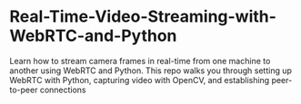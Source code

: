 # Real-Time-Video-Streaming-with-WebRTC-and-Python
Learn how to stream camera frames in real-time from one machine to another using WebRTC and Python. This repo walks you through setting up WebRTC with Python, capturing video with OpenCV, and establishing peer-to-peer connections
